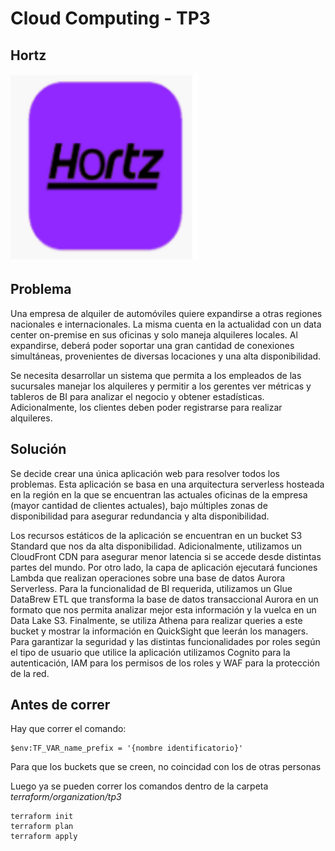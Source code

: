 # Cloud Computing - TP3

## Hortz
<img src="./resources/images/hortz.png" width="300" height="300" />

## Problema

Una empresa de alquiler de automóviles quiere expandirse a otras regiones nacionales e internacionales. La misma cuenta en la actualidad con un data center on-premise en sus oficinas y solo maneja alquileres locales. Al expandirse, deberá poder soportar una gran cantidad de conexiones simultáneas, provenientes de diversas locaciones y una alta disponibilidad.

Se necesita desarrollar un sistema que permita a los empleados de las sucursales manejar los alquileres y permitir a los gerentes ver métricas y tableros de BI para analizar el negocio y obtener estadísticas. Adicionalmente, los clientes deben poder registrarse para realizar alquileres.

## Solución

Se decide crear una única aplicación web para resolver todos los problemas. Esta aplicación se basa en una arquitectura serverless hosteada en la región en la que se encuentran las actuales oficinas de la empresa (mayor cantidad de clientes actuales), bajo múltiples zonas de disponibilidad para asegurar redundancia y alta disponibilidad.

Los recursos estáticos de la aplicación se encuentran en un bucket S3 Standard que nos da alta disponibilidad. Adicionalmente, utilizamos un CloudFront CDN para asegurar menor latencia si se accede desde distintas partes del mundo. Por otro lado, la capa de aplicación ejecutará funciones Lambda que realizan operaciones sobre una base de datos Aurora Serverless. Para la funcionalidad de BI requerida, utilizamos un Glue DataBrew ETL que transforma la base de datos transaccional Aurora en un formato que nos permita analizar mejor esta información y la vuelca en un Data Lake S3. Finalmente, se utiliza Athena para realizar queries a este bucket y mostrar la información en QuickSight que leerán los managers. Para garantizar la seguridad y las distintas funcionalidades por roles según el tipo de usuario que utilice la aplicación utilizamos Cognito para la autenticación, IAM para los permisos de los roles y WAF para la protección de la red.


## Antes de correr
Hay que correr el comando:
```
$env:TF_VAR_name_prefix = '{nombre identificatorio}'
```

Para que los buckets que se creen, no coincidad con los de otras personas

Luego ya se pueden correr los comandos dentro de la carpeta *terraform/organization/tp3*
```
terraform init
terraform plan
terraform apply
```